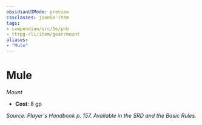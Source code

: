 ```yaml
---
obsidianUIMode: preview
cssclasses: json5e-item
tags:
- compendium/src/5e/phb
- ttrpg-cli/item/gear/mount
aliases: 
- "Mule"
---
```

# Mule
*Mount*  

- **Cost**: 8 gp

*Source: Player's Handbook p. 157. Available in the SRD and the Basic Rules.*